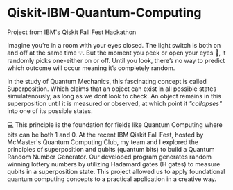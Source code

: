 # Qiskit-IBM-Quantum-Computing
Project from IBM's Qiskit Fall Fest Hackathon 

Imagine you’re in a room with your eyes closed. The light switch is both on and off at the same time 💡. But the moment you peek or open your eyes 👀, it randomly picks one-either on or off. Until you look, there’s no way to predict which outcome will occur meaning it’s completely random.

In the study of Quantum Mechanics, this fascinating concept is called Superposition. Which claims that an object can exist in all possible states simulatenously, as long as we dont look to check. An object remains in this superposition until it is measured or observed, at which point it _"collapses"_ into one of its possible states. 

💻 This principle is the foundation for fields like Quantum Computing where bits can be both 1 and 0. 
At the recent IBM Qiskit Fall Fest, hosted by McMaster's Quantum Computing Club, my team and I explored the principles of superposition and qubits (quantum bits) to build a Quantum Random Number Generator. Our developed program generates random winning lottery numbers by utilizing Hadamard gates (H gates) to measure qubits in a superposition state. This project allowed us to apply foundational quantum computing concepts to a practical application in a creative way.
